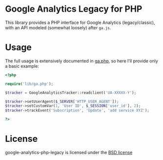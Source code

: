 # Google Analytics Legacy for PHP

This library provides a PHP interface for Google Analytics (legacy/classic), with an API modeled (somewhat loosely) after `ga.js`.

# Usage

The full usage is extensively documented in [ga.php](./lib/ga.php), so here I'll provide only a basic example:

```php
<?php

require('lib/ga.php');

$tracker = GoogleAnalyticsTracker::readclient('UA-XXXXX-Y');

$tracker->setUserAgent($_SERVER['HTTP_USER_AGENT']);
$tracker->setCustomVar(1, 'User ID', $_SESSION['user_id'], 2);
$tracker->trackEvent('Subscription', 'Update', 'add service XYZ');

?>
```


# License
google-analytics-php-legacy is licensed under the [BSD license](./LICENSE)
